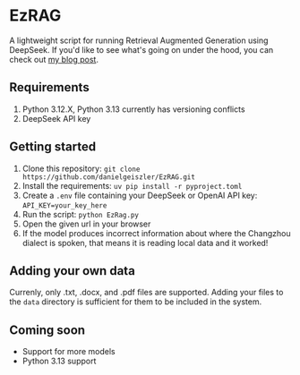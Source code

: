 # EzRAG
A lightweight script for running Retrieval Augmented Generation using DeepSeek. If you'd like to see what's going on under the hood, you can check out [my blog post](https://danny.bio/posts/20250125-retrieval-augmented-generation/).

## Requirements
1. Python 3.12.X, Python 3.13 currently has versioning conflicts
2. DeepSeek API key

## Getting started
1. Clone this repository: ```git clone https://github.com/danielgeiszler/EzRAG.git```
2. Install the requirements: ```uv pip install -r pyproject.toml```
3. Create a ```.env``` file containing your DeepSeek or OpenAI API key: ```API_KEY=your_key_here```
4. Run the script: ```python EzRag.py```
5. Open the given url in your browser
6. If the model produces incorrect information about where the Changzhou dialect is spoken, that means it is reading local data and it worked!

## Adding your own data
Currenly, only .txt, .docx, and .pdf files are supported. Adding your files to the ```data``` directory is sufficient for them to be included in the system.

## Coming soon
* Support for more models
* Python 3.13 support

